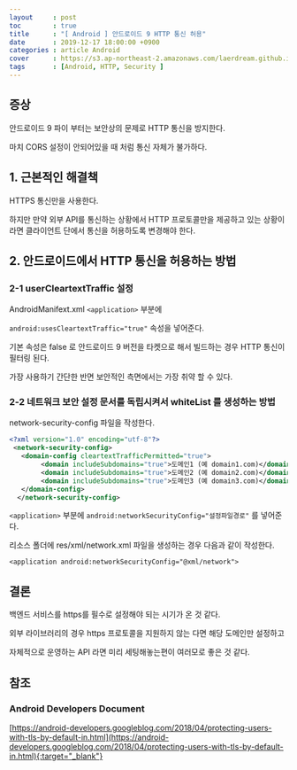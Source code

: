 ```yaml
---
layout     : post
toc        : true
title      : "[ Android ] 안드로이드 9 HTTP 통신 허용"
date       : 2019-12-17 18:00:00 +0900
categories : article Android
cover      : https://s3.ap-northeast-2.amazonaws.com/laerdream.github.io/cover/android.jpg
tags       : [Android, HTTP, Security ]
---
```


## 증상

안드로이드 9 파이 부터는 보안상의 문제로 HTTP 통신을 방지한다.

마치 CORS 설정이 안되어있을 때 처럼 통신 자체가 불가하다.

## 1. 근본적인 해결책
HTTPS 통신만을 사용한다.

하지만 만약 외부 API를 통신하는 상황에서 HTTP 프로토콜만을 제공하고 있는 상황이라면 클라이언트 단에서 통신을 허용하도록 변경해야 한다.

## 2. 안드로이드에서 HTTP 통신을 허용하는 방법

### 2-1 userCleartextTraffic 설정

AndroidManifext.xml `<application>` 부분에

`android:usesCleartextTraffic="true"` 속성을 넣어준다.

기본 속성은 false 로 안드로이드 9 버전을 타켓으로 해서 빌드하는 경우 HTTP 통신이 필터링 된다.

가장 사용하기 간단한 반면 보안적인 측면에서는 가장 취약 할 수 있다.


### 2-2 네트워크 보안 설정 문서를 독립시켜서 whiteList 를 생성하는 방법

network-security-config 파일을 작성한다.

```xml
<?xml version="1.0" encoding="utf-8"?>
 <network-security-config>
   <domain-config cleartextTrafficPermitted="true">
        <domain includeSubdomains="true">도메인1 (예 domain1.com)</domain>
        <domain includeSubdomains="true">도메인2 (예 domain2.com)</domain>
        <domain includeSubdomains="true">도메인3 (예 domain3.com)</domain>
   </domain-config>
  </network-security-config>
```

`<application>` 부분에 `android:networkSecurityConfig="설정파일경로"` 를 넣어준다.

리소스 폴더에 res/xml/network.xml 파일을 생성하는 경우 다음과 같이 작성한다.

`<application android:networkSecurityConfig="@xml/network">`


## 결론

백엔드 서비스를 https를 필수로 설정해야 되는 시기가 온 것 같다.

외부 라이브러리의 경우 https 프로토콜을 지원하지 않는 다면 해당 도메인만 설정하고

자체적으로 운영하는 API 라면 미리 세팅해놓는편이 여러모로 좋은 것 같다.


## 참조
### Android Developers Document
[https://android-developers.googleblog.com/2018/04/protecting-users-with-tls-by-default-in.html](https://android-developers.googleblog.com/2018/04/protecting-users-with-tls-by-default-in.html){:target="_blank"}